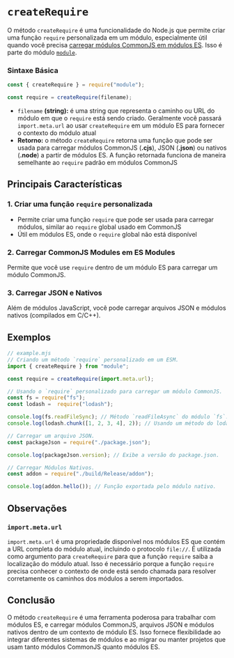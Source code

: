 # `createRequire`

O método `createRequire` é uma funcionalidade do Node.js que permite criar uma função `require` personalizada em um módulo, especialmente útil quando você precisa [carregar módulos CommonJS em módulos ES](../../conceitos-intermediarios/modulos/modulos-commonjs-modulos-es-mesmo-arquivo.md). Isso é parte do módulo [`module`](./module.md).

### Sintaxe Básica

```JavaScript
const { createRequire } = require("module");

const require = createRequire(filename);
```

- `filename` **(string):** é uma string que representa o caminho ou URL do módulo em que o `require` está sendo criado. Geralmente você passará `import.meta.url` ao usar `createRequire` em um módulo ES para fornecer o contexto do módulo atual
- **Retorno:** o método `createRequire` retorna uma função que pode ser usada para carregar módulos CommonJS (**.cjs**), JSON (**.json**) ou nativos (**.node**) a partir de módulos ES. A função retornada funciona de maneira semelhante ao `require` padrão em módulos CommonJS

## Principais Características

### 1. Criar uma função `require` personalizada

- Permite criar uma função `require` que pode ser usada para carregar módulos, similar ao `require` global usado em CommonJS
- Útil em módulos ES, onde o `require` global não está disponível

### 2. Carregar CommonJS Modules em ES Modules

Permite que você use `require` dentro de um módulo ES para carregar um módulo CommonJS.

### 3. Carregar JSON e Nativos

Além de módulos JavaScript, você pode carregar arquivos JSON e módulos nativos (compilados em C/C++).

## Exemplos

```JavaScript
// example.mjs
// Criando um método `require` personalizado em um ESM.
import { createRequire } from "module";

const require = createRequire(import.meta.url);

// Usando o `require` personalizado para carregar um módulo CommonJS.
const fs = require("fs");
const lodash =  require("lodash");

console.log(fs.readFileSync); // Método `readFileAsync` do módulo `fs`.
console.log(lodash.chunk([1, 2, 3, 4], 2)); // Usando um método do lodash.

// Carregar um arquivo JSON.
const packageJson = require("./package.json");

console.log(packageJson.version); // Exibe a versão do package.json.

// Carregar Módulos Nativos.
const addon = require("./build/Release/addon");

console.log(addon.hello()); // Função exportada pelo módulo nativo.
```

## Observações

### <a id="importmetaurl">`import.meta.url`</a>

`import.meta.url` é uma propriedade disponível nos módulos ES que contém a URL completa do módulo atual, incluindo o protocolo `file://`. É utilizada como argumento para `createRequire` para que a função `require` saiba a localização do módulo atual. Isso é necessário porque a função `require` precisa conhecer o contexto de onde está sendo chamada para resolver corretamente os caminhos dos módulos a serem importados.

## Conclusão

O método `createRequire` é uma ferramenta poderosa para trabalhar com módulos ES, e carregar módulos CommonJS, arquivos JSON e módulos nativos dentro de um contexto de módulo ES. Isso fornece flexibilidade ao integrar diferentes sistemas de módulos e ao migrar ou manter projetos que usam tanto módulos CommonJS quanto módulos ES.